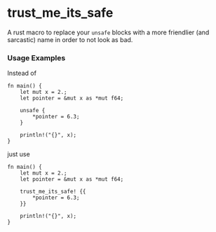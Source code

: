 # trust_me_its_safe

A rust macro to replace your `unsafe` blocks with a more friendlier (and sarcastic) name in order to not look as bad.

### Usage Examples

Instead of

```
fn main() {
    let mut x = 2.;
    let pointer = &mut x as *mut f64;

    unsafe {
        *pointer = 6.3;
    }

    println!("{}", x);
}
```

just use

```
fn main() {
    let mut x = 2.;
    let pointer = &mut x as *mut f64;

    trust_me_its_safe! {{
        *pointer = 6.3;
    }}

    println!("{}", x);
}
```

